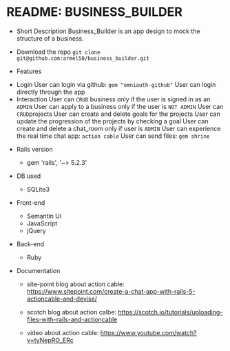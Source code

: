 # README: BUSINESS_BUILDER

* Short Description 
 Business_Builder is an app design to mock the structure of a business.

* Download the repo
 `git clone git@github.com:armel50/business_builder.git`

* Features
 - Login 
    User can login via github: `gem "omniauth-github"`
    User can login directly through the app 
- Interaction 
    User can `CRUD` business only if the user is signed in as an `ADMIN`
    User can apply to a business only if the user is `NOT ADMIN`
    User can `CRUD`projects 
    User can create and delete goals for the projects 
    User can update the progression of the projects by checking a goal
    User can create and delete a chat_room only if user is `ADMIN`
    User can experience the real time chat app: `action cable`
    User can send files: `gem shrine`

* Rails version
    - gem 'rails', '~> 5.2.3'

* DB used 
    - SQLite3
* Front-end
    - Semantin Ui
    - JavaScript
    - jQuery
* Back-end 
    - Ruby
* Documentation 
    - site-point blog about action cable: https://www.sitepoint.com/create-a-chat-app-with-rails-5-actioncable-and-devise/
    
    - scotch blog about action calbe: https://scotch.io/tutorials/uploading-files-with-rails-and-actioncable
    - video about action cable: https://www.youtube.com/watch?v=tyNepRO_ERc
